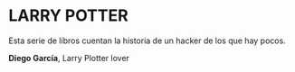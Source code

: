 # LARRY POTTER

Esta serie de libros cuentan la historia de un hacker de los que hay pocos.

**Diego García**, Larry Plotter lover